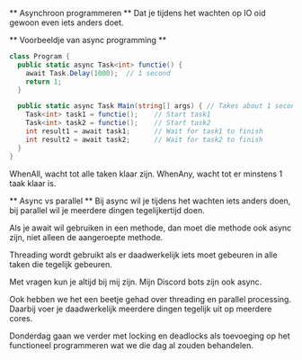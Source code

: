 ** Asynchroon programmeren **
Dat je tijdens het wachten op IO oid gewoon even iets anders doet.

** Voorbeeldje van async programming **
```cs
class Program {
  public static async Task<int> functie() {
    await Task.Delay(1000);  // 1 second
    return 1;
  }

  public static async Task Main(string[] args) { // Takes about 1 second in total
    Task<int> task1 = functie();	// Start task1
    Task<int> task2 = functie();	// Start task2
    int result1 = await task1;		// Wait for task1 to finish
    int result2 = await task2;		// Wait for task2 to finish
  }
}
```

WhenAll, wacht tot alle taken klaar zijn.
WhenAny, wacht tot er minstens 1 taak klaar is.

** Async vs parallel **
Bij async wil je tijdens het wachten iets anders doen, bij parallel wil je meerdere dingen tegelijkertijd doen.

Als je await wil gebruiken in een methode, dan moet die methode ook async zijn, niet alleen de aangeroepte methode.

Threading wordt gebruikt als er daadwerkelijk iets moet gebeuren in alle taken die tegelijk gebeuren.

Met vragen kun je altijd bij mij zijn. Mijn Discord bots zijn ook async.

Ook hebben we het een beetje gehad over threading en parallel processing. Daarbij voer je daadwerkelijk meerdere dingen tegelijk uit op meerdere cores.

Donderdag gaan we verder met locking en deadlocks als toevoeging op het functioneel programmeren wat we die dag al zouden behandelen.